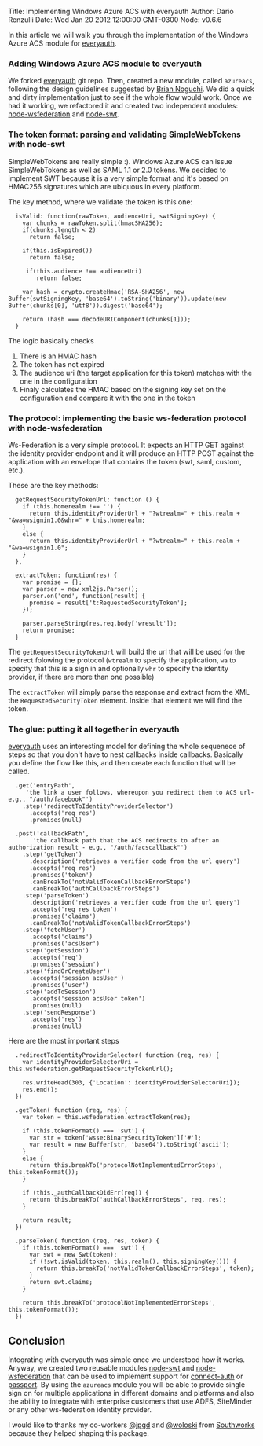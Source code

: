 Title: Implementing Windows Azure ACS with everyauth
Author: Dario Renzulli
Date: Wed Jan 20 2012 12:00:00 GMT-0300
Node: v0.6.6

In this article we will walk you through the implementation of the Windows Azure ACS module for [everyauth](https://github.com/bnoguchi/everyauth).

### Adding Windows Azure ACS module to everyauth

We forked [everyauth](https://github.com/bnoguchi/everyauth) git repo. Then, created a new module, called `azureacs`, following the design guidelines suggested by [Brian Noguchi](https://github.com/bnoguchi). We did a quick and dirty implementation just to see if the whole flow would work. Once we had it working, we refactored it and created two independent modules: [node-wsfederation](https://github.com/darrenzully/node-wsfederation) and [node-swt](https://github.com/darrenzully/node-swt).

### The token format: parsing and validating SimpleWebTokens with node-swt

SimpleWebTokens are really simple :). Windows Azure ACS can issue SimpleWebTokens as well as SAML 1.1 or 2.0 tokens. We decided to implement SWT because it is a very simple format and it's based on HMAC256 signatures which are ubiquous in every platform. 

The key method, where we validate the token is this one:

      isValid: function(rawToken, audienceUri, swtSigningKey) {
        var chunks = rawToken.split(hmacSHA256);
        if(chunks.length < 2)
          return false;
      
        if(this.isExpired())
          return false;
    
         if(this.audience !== audienceUri)
            return false;
    
        var hash = crypto.createHmac('RSA-SHA256', new Buffer(swtSigningKey, 'base64').toString('binary')).update(new Buffer(chunks[0], 'utf8')).digest('base64');
    
        return (hash === decodeURIComponent(chunks[1]));
      }

The logic basically checks

1. There is an HMAC hash
2. The token has not expired
3. The audience uri (the target application for this token) matches with the one in the configuration
4. Finaly calculates the HMAC based on the signing key set on the configuration and compare it with the one in the token

### The protocol: implementing the basic ws-federation protocol with node-wsfederation

Ws-Federation is a very simple protocol. It expects an HTTP GET against the identity provider endpoint and it will produce an HTTP POST against the application with an envelope that contains the token (swt, saml, custom, etc.).

These are the key methods:

      getRequestSecurityTokenUrl: function () {
        if (this.homerealm !== '') {
          return this.identityProviderUrl + "?wtrealm=" + this.realm + "&wa=wsignin1.0&whr=" + this.homerealm;   
        }
        else {
          return this.identityProviderUrl + "?wtrealm=" + this.realm + "&wa=wsignin1.0";
        } 
      },

      extractToken: function(res) {
        var promise = {};
        var parser = new xml2js.Parser();
        parser.on('end', function(result) {
          promise = result['t:RequestedSecurityToken'];
        });

        parser.parseString(res.req.body['wresult']);
        return promise;
      }

The `getRequestSecurityTokenUrl` will build the url that will be used for the redirect folowing the protocol (`wtrealm` to specify the application, `wa` to specify that this is a sign in and optionally `whr` to specify the identity provider, if there are more than one possible)

The `extractToken` will simply parse the response and extract from the XML the `RequestedSecurityToken` element. Inside that element we will find the token.

### The glue: putting it all together in everyauth

[everyauth](https://github.com/bnoguchi/everyauth) uses an interesting model for defining the whole sequenece of steps so that you don't have to nest callbacks inside callbacks. Basically you define the flow like this, and then create each function that will be called.

      .get('entryPath', 
         'the link a user follows, whereupon you redirect them to ACS url- e.g., "/auth/facebook"')          
        .step('redirectToIdentityProviderSelector')
          .accepts('req res')
          .promises(null)
      
      .post('callbackPath',
           'the callback path that the ACS redirects to after an authorization result - e.g., "/auth/facscallback"')
        .step('getToken')
          .description('retrieves a verifier code from the url query')
          .accepts('req res')
          .promises('token')
          .canBreakTo('notValidTokenCallbackErrorSteps')
          .canBreakTo('authCallbackErrorSteps')
        .step('parseToken')
          .description('retrieves a verifier code from the url query')
          .accepts('req res token')
          .promises('claims')
          .canBreakTo('notValidTokenCallbackErrorSteps')
        .step('fetchUser')
          .accepts('claims')
          .promises('acsUser')
        .step('getSession')
          .accepts('req')
          .promises('session')      
        .step('findOrCreateUser')
          .accepts('session acsUser')
          .promises('user')
        .step('addToSession')
          .accepts('session acsUser token')
          .promises(null)
        .step('sendResponse')
          .accepts('res')
          .promises(null)

Here are the most important steps

      .redirectToIdentityProviderSelector( function (req, res) {
        var identityProviderSelectorUri = this.wsfederation.getRequestSecurityTokenUrl();
        
        res.writeHead(303, {'Location': identityProviderSelectorUri});
        res.end();
      })
    
      .getToken( function (req, res) {
        var token = this.wsfederation.extractToken(res);
    
        if (this.tokenFormat() === 'swt') {
          var str = token['wsse:BinarySecurityToken']['#'];
          var result = new Buffer(str, 'base64').toString('ascii'); 
        }
        else {
          return this.breakTo('protocolNotImplementedErrorSteps', this.tokenFormat());
        }
    
        if (this._authCallbackDidErr(req)) {
          return this.breakTo('authCallbackErrorSteps', req, res);
        }
    
        return result;
      })
    
      .parseToken( function (req, res, token) {
        if (this.tokenFormat() === 'swt') {
          var swt = new Swt(token);
          if (!swt.isValid(token, this.realm(), this.signingKey())) {
            return this.breakTo('notValidTokenCallbackErrorSteps', token);
          }
          return swt.claims;
        }
    
        return this.breakTo('protocolNotImplementedErrorSteps', this.tokenFormat());
      })

## Conclusion

Integrating with everyauth was simple once we understood how it works. Anyway, we created two reusable modules [node-swt](https://github.com/darrenzully/node-swt) and [node-wsfederation](https://github.com/darrenzully/node-wsfederation) that can be used to implement support for [connect-auth](https://github.com/ciaranj/connect-auth) or [passport](https://github.com/jaredhanson/passport). By using the `azureacs` module you will be able to provide single sign on for multiple applications in different domains and platforms and also the ability to integrate with enterprise customers that use ADFS, SiteMinder or any other ws-federation identity provider.

I would like to thanks my co-workers [@jpgd](http://twitter.com/jpgd) and [@woloski](http://twitter.com/woloski) from [Southworks](http://blogs.southworks.net) because they helped  shaping this package.